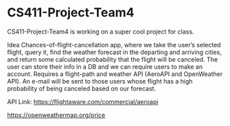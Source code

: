 # CS411-Project-Team4
CS411-Project-Team4 is working on a super cool project for class.

Idea
Chances-of-flight-cancellation app, where we take the user’s selected flight, query it, find the weather forecast in the departing and arriving cities, and return some calculated probability that the flight will be canceled. The user can store their info in a DB and we can require users to make an account. Requires a flight-path and weather API (AeroAPI and OpenWeather API). An e-mail will be sent to those users whose flight has a high probability of being canceled based on our forecast.

API Link: https://flightaware.com/commercial/aeroapi

https://openweathermap.org/price
